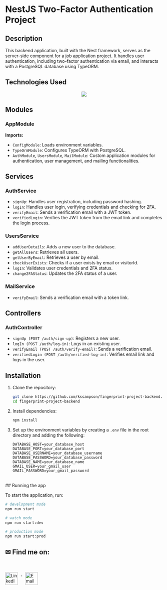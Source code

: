 # NestJS Two-Factor Authentication Project

## Description

This backend application, built with the Nest framework, serves as the server-side component for a job application project. It handles user authentication, including two-factor authentication via email, and interacts with a PostgreSQL database using TypeORM.

## Technologies Used

<p align="center">
  <a href="https://skillicons.dev">
    <img src="https://skillicons.dev/icons?i=fingerprintjs,nestjs,typeorm,postgres,jwt,nodemailer" />
  </a>
</p>

## Modules

### AppModule

**Imports:**
- `ConfigModule`: Loads environment variables.
- `TypeOrmModule`: Configures TypeORM with PostgreSQL.
- `AuthModule`, `UsersModule`, `MailModule`: Custom application modules for authentication, user management, and mailing functionalities.

## Services

### AuthService

- `signUp`: Handles user registration, including password hashing.
- `logIn`: Handles user login, verifying credentials and checking for 2FA.
- `verifyEmail`: Sends a verification email with a JWT token.
- `verifiedLogin`: Verifies the JWT token from the email link and completes the login process.

### UsersService

- `addUserDetails`: Adds a new user to the database.
- `getAllUsers`: Retrieves all users.
- `getUserByEmail`: Retrieves a user by email.
- `checkUserExists`: Checks if a user exists by email or visitorId.
- `logIn`: Validates user credentials and 2FA status.
- `change2FAStatus`: Updates the 2FA status of a user.

### MailService

- `verifyEmail`: Sends a verification email with a token link.

## Controllers

### AuthController

- `signUp (POST /auth/sign-up)`: Registers a new user.
- `logIn (POST /auth/log-in)`: Logs in an existing user.
- `verifyEmail (POST /auth/verify-email)`: Sends a verification email.
- `verifiedLogin (POST /auth/verified-log-in)`: Verifies email link and logs in the user.

## Installation

1. Clone the repository:
    ```bash
    git clone https://github.com/kssampson/fingerprint-project-backend.git
    cd fingerprint-project-backend
    ```

2. Install dependencies:
    ```bash
    npm install
    ```

3. Set up the environment variables by creating a `.env` file in the root directory and adding the following:
    ```env
    DATABASE_HOST=your_database_host
    DATABASE_PORT=your_database_port
    DATABASE_USERNAME=your_database_username
    DATABASE_PASSWORD=your_database_password
    DATABASE_NAME=your_database_name
    GMAIL_USER=your_gmail_user
    GMAIL_PASSWORD=your_gmail_password
    ```
<br>
## Running the app

To start the application, run:

```bash
# development mode
npm run start

# watch mode
npm run start:dev

# production mode
npm run start:prod
```
## ✉ Find me on:
<br />
<p align="left">
 <a href="https://www.linkedin.com/in/sampsonkyle/" target="_blank" rel="noopener noreferrer">
  <img src="https://skillicons.dev/icons?i=linkedin" alt="LinkedIn" height="40" style="vertical-align:top; margin:4px 10px 4px 0;">
 </a>
 <a href="mailto:kylesampsonmusic@gmail.com">
  <img src="https://cdn.jsdelivr.net/npm/simple-icons@v3/icons/gmail.svg" alt="Email" height="40" style="vertical-align:top; margin:4px 0 4px 10px;">
 </a>
</p>
